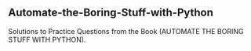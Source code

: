 ## Automate-the-Boring-Stuff-with-Python

Solutions to Practice Questions from the Book (AUTOMATE THE BORING STUFF WITH PYTHON).
